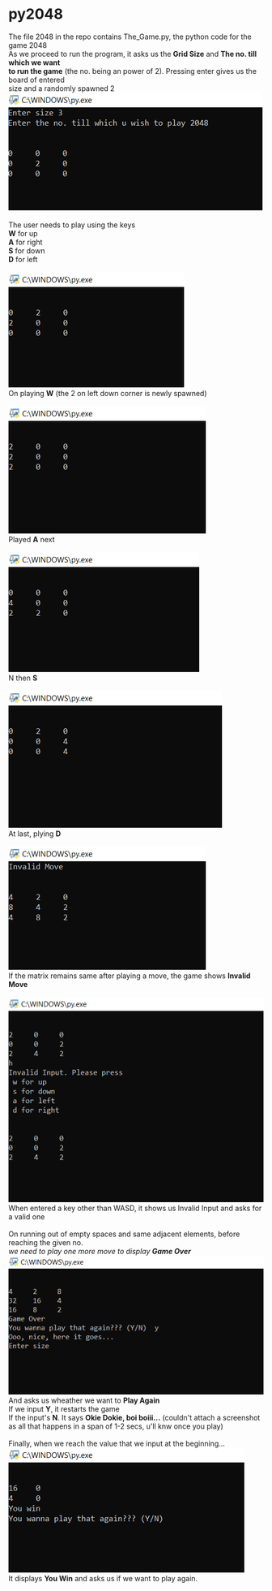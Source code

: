 # py2048
The file 2048 in the repo contains The_Game.py, the python code for the game 2048</br>
As we proceed to run the program, it asks us the **Grid Size** and **The no. till which we want</br> to run the game**
(the no. being an power of 2). Pressing enter gives us the board of entered </br>size and a randomly spawned 2</br>
![](Screenshots/Annotation%202020-05-17%20213554.png)</br></br>
The user needs to play using the keys </br> **W** for up </br> **A** for right </br> **S** for down </br> **D** for left</br></br>
![](Screenshots/w.png)</br>
On playing **W** (the 2 on left down corner is newly spawned)</br></br>
![](Screenshots/wa.png)</br>
Played **A** next</br></br>
![](Screenshots/was.png)</br>
N then **S**</br></br>
![](Screenshots/wasd.png)</br>
At last, plying **D** </br></br>
![](Screenshots/Invalid%20Move.png)</br>
If the matrix remains same after playing a move, the game shows **Invalid Move**</br></br>
![](Screenshots/some%20other%20key.png)</br>
When entered a key other than WASD, it shows us Invalid Input and asks for a valid one</br></br>
On running out of empty spaces and same adjacent elements, before reaching the given no. </br> _we need to play one more move to display **Game Over**_</br>
![](Screenshots/game%20over.png)</br>
And asks us wheather we want to **Play Again** </br>If we input **Y**, it restarts the game</br> If the input's **N**. It says 
**Okie Dokie, boi boiii...**
(couldn't attach a screenshot as all that happens in a span of 1-2 secs, u'll knw once you play)</br></br>
Finally, when we reach the value that we input at the beginning...</br>
![](Screenshots/win%20win.png)</br>
It displays **You Win** and asks us if we want to play again.

